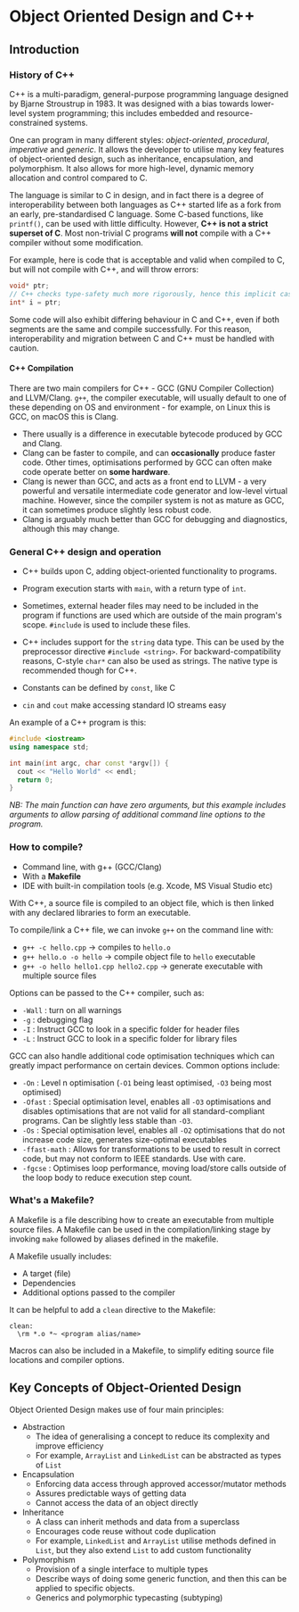 # Object Oriented Design and C++
## Introduction

### History of C++
C++ is a multi-paradigm, general-purpose programming language designed by Bjarne Stroustrup in 1983. It was designed with a bias towards lower-level system programming; this includes embedded and resource-constrained systems.

One can program in many different styles: *object-oriented*, *procedural*, *imperative* and *generic*. It allows the developer to utilise many key features of object-oriented design, such as inheritance, encapsulation, and polymorphism. It also allows for more high-level, dynamic memory allocation and control compared to C.

The language is similar to C in design, and in fact there is a degree of interoperability between both languages as C++ started life as a fork from an early, pre-standardised C language. Some C-based functions, like `printf()`, can be used with little difficulty. However, **C++ is not a strict superset of C**. Most non-trivial C programs **will not** compile with a C++ compiler without some modification.

For example, here is code that is acceptable and valid when compiled to C, but will not compile with C++, and will throw errors:
```cpp
void* ptr;
// C++ checks type-safety much more rigorously, hence this implicit cast between pointer types is not acceptable here.
int* i = ptr;
```

Some code will also exhibit differing behaviour in C and C++, even if both segments are the same and compile successfully. For this reason, interoperability and migration between C and C++ must be handled with caution.

#### C++ Compilation
There are two main compilers for C++ - GCC (GNU Compiler Collection) and LLVM/Clang. `g++`, the compiler executable, will usually default to one of these depending on OS and environment - for example, on Linux this is GCC, on macOS this is Clang.

* There usually is a difference in executable bytecode produced by GCC and Clang.
* Clang can be faster to compile, and can **occasionally** produce faster code. Other times, optimisations performed by GCC can often make code operate better on **some hardware**.
* Clang is newer than GCC, and acts as a front end to LLVM - a very powerful and versatile intermediate code generator and low-level virtual machine. However, since the compiler system is not as mature as GCC, it can sometimes produce slightly less robust code.
* Clang is arguably much better than GCC for debugging and diagnostics, although this may change.

### General C++ design and operation

* C++ builds upon C, adding object-oriented functionality to programs.

* Program execution starts with `main`, with a return type of `int`.

* Sometimes, external header files may need to be included in the program if functions are used which are outside of the main program's scope. `#include` is used to include these files.

* C++ includes support for the `string` data type. This can be used by the preprocessor directive `#include <string>`. For backward-compatibility reasons, C-style `char*` can also be used as strings. The native type is recommended though for C++.

* Constants can be defined by `const`, like C

* `cin` and `cout` make accessing standard IO streams easy

An example of a C++ program is this:
```cpp
#include <iostream>
using namespace std;

int main(int argc, char const *argv[]) {
  cout << "Hello World" << endl;
  return 0;
}
```

*NB: The main function can have zero arguments, but this example includes arguments to allow parsing of additional command line options to the program.*

### How to compile?
* Command line, with g++ (GCC/Clang)
* With a **Makefile**
* IDE with built-in compilation tools (e.g. Xcode, MS Visual Studio etc)

With C++, a source file is compiled to an object file, which is then linked with any declared libraries to form an executable.

To compile/link a C++ file, we can invoke `g++` on the command line with:
- `g++ -c hello.cpp` -> compiles to `hello.o`
- `g++ hello.o -o hello` -> compile object file to `hello` executable
- `g++ -o hello hello1.cpp hello2.cpp` -> generate executable with multiple source files

Options can be passed to the C++ compiler, such as:
* `-Wall` : turn on all warnings
* `-g` : debugging flag
* `-I` : Instruct GCC to look in a specific folder for header files
* `-L` : Instruct GCC to look in a specific folder for library files

GCC can also handle additional code optimisation techniques which can greatly impact performance on certain devices. Common options include:
* `-On` : Level n optimisation (`-O1` being least optimised, `-O3` being most optimised)
* `-Ofast` : Special optimisation level, enables all `-O3` optimisations and disables optimisations that are not valid for all standard-compliant programs. Can be slightly less stable than `-O3`.
* `-Os` : Special optimisation level, enables all `-O2` optimisations that do not increase code size, generates size-optimal executables
* `-ffast-math` : Allows for transformations to be used to result in correct code, but may not conform to IEEE standards. Use with care.
* `-fgcse` : Optimises loop performance, moving load/store calls outside of the loop body to reduce execution step count.

### What's a Makefile?
A Makefile is a file describing how to create an executable from multiple source files. A Makefile can be used in the compilation/linking stage by invoking `make` followed by aliases defined in the makefile.

A Makefile usually includes:
* A target (file)
* Dependencies
* Additional options passed to the compiler

It can be helpful to add a `clean` directive to the Makefile:
```
clean:
  \rm *.o *~ <program alias/name>
```

Macros can also be included in a Makefile, to simplify editing source file locations and compiler options.

## Key Concepts of Object-Oriented Design
Object Oriented Design makes use of four main principles:
* Abstraction
  * The idea of generalising a concept to reduce its complexity and improve efficiency
  * For example, `ArrayList` and `LinkedList` can be abstracted as types of `List`
* Encapsulation
  * Enforcing data access through approved accessor/mutator methods
  * Assures predictable ways of getting data
  * Cannot access the data of an object directly
* Inheritance
  * A class can inherit methods and data from a superclass
  * Encourages code reuse without code duplication
  * For example, `LinkedList` and `ArrayList` utilise methods defined in `List`, but they also extend `List` to add custom functionality
* Polymorphism
  * Provision of a single interface to multiple types
  * Describe ways of doing some generic function, and then this can be applied to specific objects.
  * Generics and polymorphic typecasting (subtyping)
